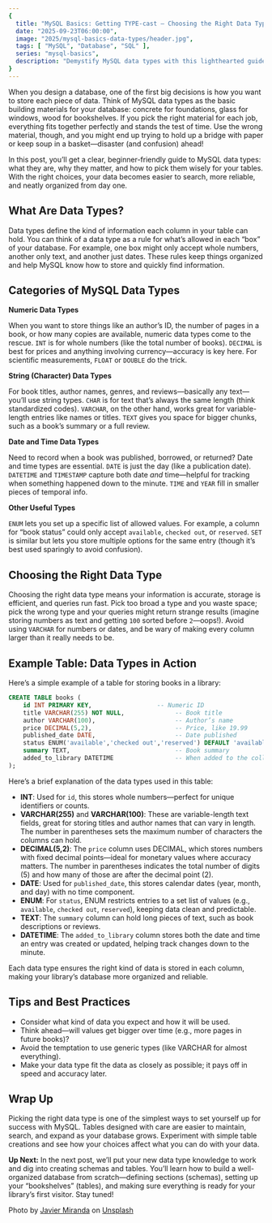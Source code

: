 ```yaml
---
{
  title: "MySQL Basics: Getting TYPE-cast – Choosing the Right Data Type for the Job",
  date: "2025-09-23T06:00:00",
  image: "2025/mysql-basics-data-types/header.jpg",
  tags: [ "MySQL", "Database", "SQL" ],
  series: "mysql-basics",
  description: "Demystify MySQL data types with this lighthearted guide for beginners! Learn how choosing the right type for each column—numbers, text, or dates—keeps your database organized, efficient, and easy to use. Packed with simple analogies, practical tips, and helpful examples, this post will help you master the essentials of structuring your tables in MySQL."
}
---
```


When you design a database, one of the first big decisions is how you want to store each piece of data. Think of MySQL data types as the basic building materials for your database: concrete for foundations, glass for windows, wood for bookshelves. If you pick the right material for each job, everything fits together perfectly and stands the test of time. Use the wrong material, though, and you might end up trying to hold up a bridge with paper or keep soup in a basket—disaster (and confusion) ahead!

In this post, you’ll get a clear, beginner-friendly guide to MySQL data types: what they are, why they matter, and how to pick them wisely for your tables. With the right choices, your data becomes easier to search, more reliable, and neatly organized from day one.

## What Are Data Types?

Data types define the kind of information each column in your table can hold. You can think of a data type as a rule for what’s allowed in each “box” of your database. For example, one box might only accept whole numbers, another only text, and another just dates. These rules keep things organized and help MySQL know how to store and quickly find information.

## Categories of MySQL Data Types

**Numeric Data Types**

When you want to store things like an author’s ID, the number of pages in a book, or how many copies are available, numeric data types come to the rescue. `INT` is for whole numbers (like the total number of books). `DECIMAL` is best for prices and anything involving currency—accuracy is key here. For scientific measurements, `FLOAT` or `DOUBLE` do the trick.

**String (Character) Data Types**

For book titles, author names, genres, and reviews—basically any text—you’ll use string types. `CHAR` is for text that’s always the same length (think standardized codes). `VARCHAR`, on the other hand, works great for variable-length entries like names or titles. `TEXT` gives you space for bigger chunks, such as a book’s summary or a full review.

**Date and Time Data Types**

Need to record when a book was published, borrowed, or returned? Date and time types are essential. `DATE` is just the day (like a publication date). `DATETIME` and `TIMESTAMP` capture both date *and* time—helpful for tracking when something happened down to the minute. `TIME` and `YEAR` fill in smaller pieces of temporal info.

**Other Useful Types**

`ENUM` lets you set up a specific list of allowed values. For example, a column for “book status” could only accept `available`, `checked out`, or `reserved`. `SET` is similar but lets you store multiple options for the same entry (though it’s best used sparingly to avoid confusion).

## Choosing the Right Data Type

Choosing the right data type means your information is accurate, storage is efficient, and queries run fast. Pick too broad a type and you waste space; pick the wrong type and your queries might return strange results (imagine storing numbers as text and getting `100` sorted before `2`—oops!). Avoid using `VARCHAR` for numbers or dates, and be wary of making every column larger than it really needs to be.

## Example Table: Data Types in Action

Here’s a simple example of a table for storing books in a library:

```sql
CREATE TABLE books (
    id INT PRIMARY KEY,                  -- Numeric ID
    title VARCHAR(255) NOT NULL,              -- Book title
    author VARCHAR(100),                      -- Author’s name
    price DECIMAL(5,2),                       -- Price, like 19.99
    published_date DATE,                      -- Date published
    status ENUM('available','checked out','reserved') DEFAULT 'available', -- Status
    summary TEXT,                             -- Book summary
    added_to_library DATETIME                 -- When added to the collection
);
```

Here’s a brief explanation of the data types used in this table:

- **INT**: Used for `id`, this stores whole numbers—perfect for unique identifiers or counts.
- **VARCHAR(255)** and **VARCHAR(100)**: These are variable-length text fields, great for storing titles and author names that can vary in length. The number in parentheses sets the maximum number of characters the columns can hold.
- **DECIMAL(5,2)**: The `price` column uses DECIMAL, which stores numbers with fixed decimal points—ideal for monetary values where accuracy matters. The number in parentheses indicates the total number of digits (5) and how many of those are after the decimal point (2).
- **DATE**: Used for `published_date`, this stores calendar dates (year, month, and day) with no time component.
- **ENUM**: For `status`, ENUM restricts entries to a set list of values (e.g., `available`, `checked out`, `reserved`), keeping data clean and predictable.
- **TEXT**: The `summary` column can hold long pieces of text, such as book descriptions or reviews.
- **DATETIME**: The `added_to_library` column stores both the date and time an entry was created or updated, helping track changes down to the minute.

Each data type ensures the right kind of data is stored in each column, making your library’s database more organized and reliable.

## Tips and Best Practices

- Consider what kind of data you expect and how it will be used.
- Think ahead—will values get bigger over time (e.g., more pages in future books)?
- Avoid the temptation to use generic types (like VARCHAR for almost everything).
- Make your data type fit the data as closely as possible; it pays off in speed and accuracy later.

## Wrap Up

Picking the right data type is one of the simplest ways to set yourself up for success with MySQL. Tables designed with care are easier to maintain, search, and expand as your database grows. Experiment with simple table creations and see how your choices affect what you can do with your data.

**Up Next:** In the next post, we’ll put your new data type knowledge to work and dig into creating schemas and tables. You’ll learn how to build a well-organized database from scratch—defining sections (schemas), setting up your “bookshelves” (tables), and making sure everything is ready for your library’s first visitor. Stay tuned!

Photo by <a href="https://unsplash.com/@nuvaproductions?utm_content=creditCopyText&utm_medium=referral&utm_source=unsplash">Javier Miranda</a> on <a href="https://unsplash.com/photos/background-pattern-6NjUwCfRddM?utm_content=creditCopyText&utm_medium=referral&utm_source=unsplash">Unsplash</a>
      
